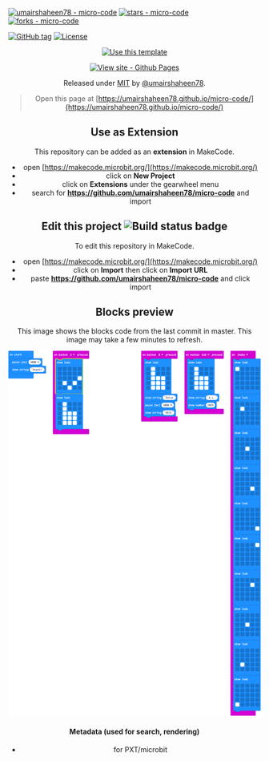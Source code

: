 [![umairshaheen78 - micro-code](https://img.shields.io/static/v1?label=umairshaheen78&message=micro-code&color=blue&logo=github)](https://github.com/umairshaheen78/micro-code "Go to GitHub repo")
[![stars - micro-code](https://img.shields.io/github/stars/umairshaheen78/micro-code?style=social)](https://github.com/umairshaheen78/micro-code)
[![forks - micro-code](https://img.shields.io/github/forks/umairshaheen78/micro-code?style=social)](https://github.com/umairshaheen78/micro-code)

[![GitHub tag](https://img.shields.io/github/tag/umairshaheen78/micro-code?include_prereleases=&sort=semver&color=blue)](https://github.com/umairshaheen78/micro-code/releases/)
[![License](https://img.shields.io/badge/License-MIT-blue)](#license)

<div align="center">

[![Use this template](https://img.shields.io/badge/Generate-Use_this_template-2ea44f?style=for-the-badge)](https://github.com/umairshaheen78/micro-code/generate)

[![View site - Github Pages](https://img.shields.io/badge/View_site-GITHUB_Pages-2ea44f?style=for-the-badge)](https://umairshaheen78.github.io/micro-code/)

Released under [MIT](/LICENSE) by [@umairshaheen78](https://github.com/umairshaheen78).

> Open this page at [https://umairshaheen78.github.io/micro-code/](https://umairshaheen78.github.io/micro-code/)

## Use as Extension

This repository can be added as an **extension** in MakeCode.

* open [https://makecode.microbit.org/](https://makecode.microbit.org/)
* click on **New Project**
* click on **Extensions** under the gearwheel menu
* search for **https://github.com/umairshaheen78/micro-code** and import

## Edit this project ![Build status badge](https://github.com/umairshaheen78/micro-code/workflows/MakeCode/badge.svg)

To edit this repository in MakeCode.

* open [https://makecode.microbit.org/](https://makecode.microbit.org/)
* click on **Import** then click on **Import URL**
* paste **https://github.com/umairshaheen78/micro-code** and click import

## Blocks preview

This image shows the blocks code from the last commit in master.
This image may take a few minutes to refresh.

![A rendered view of the blocks](https://github.com/umairshaheen78/micro-code/raw/master/.github/makecode/blocks.png)

#### Metadata (used for search, rendering)

* for PXT/microbit
